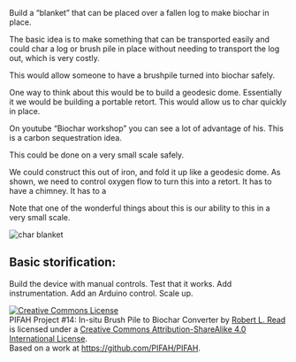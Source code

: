 Build a “blanket” that can be placed over a fallen log to make biochar in place.

The basic idea is to make something that can be transported easily and could char a log or brush pile in place without needing to transport the log out, which is very costly.

This would allow someone to have a brushpile turned into biochar safely.

One way to think about this would be to build a geodesic dome.  Essentially it we would be building a portable retort.   This would allow us to char quickly in place.

On youtube “Biochar workshop” you can see a lot of advantage of his.  This is a carbon sequestration idea.  

This could be done on a very small scale safely.

We could construct this out of iron, and fold it up like a geodesic dome.  As shown, we need to control oxygen flow to turn this into a retort.  It has to have a chimney.  It has to a

Note that one of the wonderful things about this is our ability to this in a very small scale.

![char blanket](https://cloud.githubusercontent.com/assets/5296671/7100031/22835362-dfcf-11e4-8d16-909f01924fab.png)


## Basic storification:

Build the device with manual controls.  Test that it works.
Add instrumentation.
Add an Arduino control.
Scale up.

<a rel="license" href="http://creativecommons.org/licenses/by-sa/4.0/"><img alt="Creative Commons License" style="border-width:0" src="https://i.creativecommons.org/l/by-sa/4.0/88x31.png" /></a><br /><span xmlns:dct="http://purl.org/dc/terms/" href="http://purl.org/dc/dcmitype/Text" property="dct:title" rel="dct:type">PIFAH Project #14: In-situ Brush Pile to Biochar Converter</span> by <a xmlns:cc="http://creativecommons.org/ns#" href="https://github.com/PIFAH/PIFAH" property="cc:attributionName" rel="cc:attributionURL">Robert L. Read</a> is licensed under a <a rel="license" href="http://creativecommons.org/licenses/by-sa/4.0/">Creative Commons Attribution-ShareAlike 4.0 International License</a>.<br />Based on a work at <a xmlns:dct="http://purl.org/dc/terms/" href="https://github.com/PIFAH/PIFAH" rel="dct:source">https://github.com/PIFAH/PIFAH</a>.

